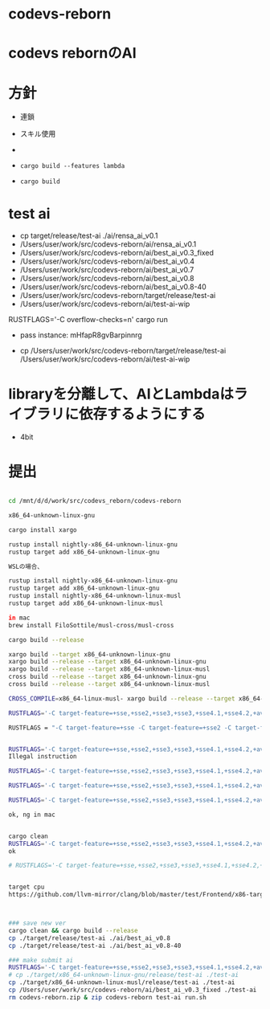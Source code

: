 # codevs-reborn

# codevs rebornのAI

# 方針
* 連鎖
* スキル使用
* 


* `cargo build --features lambda`
* `cargo build`


# test ai
* cp target/release/test-ai ./ai/rensa_ai_v0.1
* /Users/user/work/src/codevs-reborn/ai/rensa_ai_v0.1
* /Users/user/work/src/codevs-reborn/ai/best_ai_v0.3_fixed
* /Users/user/work/src/codevs-reborn/ai/best_ai_v0.4
* /Users/user/work/src/codevs-reborn/ai/best_ai_v0.7
* /Users/user/work/src/codevs-reborn/ai/best_ai_v0.8
* /Users/user/work/src/codevs-reborn/ai/best_ai_v0.8-40
* /Users/user/work/src/codevs-reborn/target/release/test-ai
* /Users/user/work/src/codevs-reborn/ai/test-ai-wip

RUSTFLAGS='-C overflow-checks=n' cargo run

* pass instance: mHfapR8gvBarpinnrg

* cp /Users/user/work/src/codevs-reborn/target/release/test-ai /Users/user/work/src/codevs-reborn/ai/test-ai-wip

# libraryを分離して、AIとLambdaはライブラリに依存するようにする
* 4bit



# 提出
```bash

cd /mnt/d/d/work/src/codevs_reborn/codevs-reborn

x86_64-unknown-linux-gnu

cargo install xargo

rustup install nightly-x86_64-unknown-linux-gnu
rustup target add x86_64-unknown-linux-gnu

WSLの場合、

rustup install nightly-x86_64-unknown-linux-gnu
rustup target add x86_64-unknown-linux-gnu
rustup install nightly-x86_64-unknown-linux-musl
rustup target add x86_64-unknown-linux-musl

in mac
brew install FiloSottile/musl-cross/musl-cross

cargo build --release

xargo build --target x86_64-unknown-linux-gnu
xargo build --release --target x86_64-unknown-linux-gnu
xargo build --release --target x86_64-unknown-linux-musl
cross build --release --target x86_64-unknown-linux-gnu
cross build --release --target x86_64-unknown-linux-musl

CROSS_COMPILE=x86_64-linux-musl- xargo build --release --target x86_64-unknown-linux-musl

RUSTFLAGS='-C target-feature=+sse,+sse2,+sse3,+sse3,+sse4.1,+sse4.2,+avx,+avx2,+fma -C target-cpu=cortex-a75' xargo build --release --target x86_64-unknown-linux-gnu

RUSTFLAGS = "-C target-feature=+sse -C target-feature=+sse2 -C target-feature=+sse3 -C target-feature=+sse4.1 -C target-feature=+sse4.2 -C target-feature=+popcnt -C target-feature=+lzcnt"


RUSTFLAGS='-C target-feature=+sse,+sse2,+sse3,+sse3,+sse4.1,+sse4.2,+avx,+avx2,+fma -C target-cpu=skylake-avx512' xargo build --release --target x86_64-unknown-linux-gnu
Illegal instruction

RUSTFLAGS='-C target-feature=+sse,+sse2,+sse3,+sse3,+sse4.1,+sse4.2,+avx,+avx2,+fma -C target-cpu=skylake' xargo build --release --target x86_64-unknown-linux-gnu

RUSTFLAGS='-C target-feature=+sse,+sse2,+sse3,+sse3,+sse4.1,+sse4.2,+avx,+avx2,+fma -C target-cpu=skylake' xargo build --release --target x86_64-unknown-linux-musl

RUSTFLAGS='-C target-feature=+sse,+sse2,+sse3,+sse3,+sse4.1,+sse4.2,+avx,+avx2,+fma -C target-cpu=skylake' cross build --release --target x86_64-unknown-linux-musl

ok, ng in mac


cargo clean
RUSTFLAGS='-C target-feature=+sse,+sse2,+sse3,+sse3,+sse4.1,+sse4.2,+avx,+avx2,+fma -C target-cpu=skylake' CROSS_COMPILE=x86_64-linux-musl- cargo build --release --target=x86_64-unknown-linux-musl
ok

# RUSTFLAGS='-C target-feature=+sse,+sse2,+sse3,+sse3,+sse4.1,+sse4.2,+avx,+avx2,+fma -C target-cpu=skylake' CROSS_COMPILE=x86_64-linux-musl- cross build --release --target=x86_64-unknown-linux-musl


target cpu
https://github.com/llvm-mirror/clang/blob/master/test/Frontend/x86-target-cpu.c



### save new ver
cargo clean && cargo build --release
cp ./target/release/test-ai ./ai/best_ai_v0.8
cp ./target/release/test-ai ./ai/best_ai_v0.8-40

### make submit ai
RUSTFLAGS='-C target-feature=+sse,+sse2,+sse3,+sse3,+sse4.1,+sse4.2,+avx,+avx2,+fma -C target-cpu=skylake' CROSS_COMPILE=x86_64-linux-musl- cargo build --release --target=x86_64-unknown-linux-musl
# cp ./target/x86_64-unknown-linux-gnu/release/test-ai ./test-ai
cp ./target/x86_64-unknown-linux-musl/release/test-ai ./test-ai
cp /Users/user/work/src/codevs-reborn/ai/best_ai_v0.3_fixed ./test-ai
rm codevs-reborn.zip & zip codevs-reborn test-ai run.sh

```


